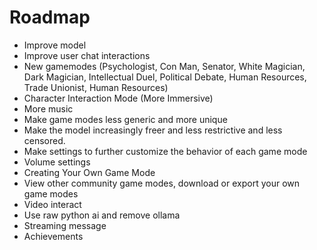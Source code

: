 # Roadmap
- Improve model
- Improve user chat interactions
- New gamemodes (Psychologist, Con Man, Senator, White Magician, Dark Magician, Intellectual Duel, Political Debate, Human Resources, Trade Unionist, Human Resources)
- Character Interaction Mode (More Immersive)
- More music
- Make game modes less generic and more unique
- Make the model increasingly freer and less restrictive and less censored.
- Make settings to further customize the behavior of each game mode
- Volume settings
- Creating Your Own Game Mode
- View other community game modes, download or export your own game modes
- Video interact
- Use raw python ai and remove ollama
- Streaming message
- Achievements
